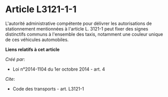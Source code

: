 # Article L3121-1-1

L'autorité administrative compétente pour délivrer les autorisations de stationnement mentionnées à l'article L. 3121-1 peut
fixer des signes distinctifs communs à l'ensemble des taxis, notamment une couleur unique de ces véhicules automobiles.

**Liens relatifs à cet article**

_Créé par_:

  - Loi n°2014-1104 du 1er octobre 2014 - art. 4

_Cite_:

  - Code des transports - art. L3121-1
